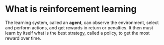 # What is reinforcement learning 

The learning system, called an **agent**, can observe the environment, select and perform actions, and get rewards in return or penalties. It then must learn by itself what is the best strategy, called a policy, to get the most reward over time. 
